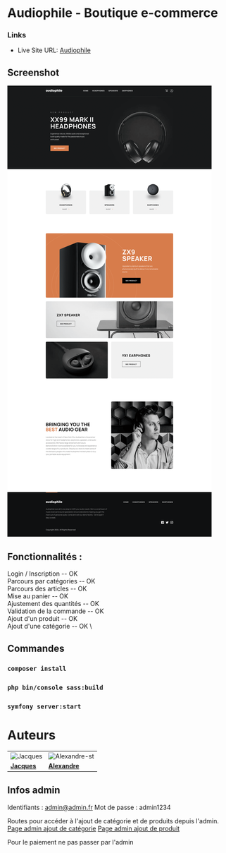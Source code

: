 # Audiophile - Boutique e-commerce

### Links

- Live Site URL: [Audiophile](https://audiophile.bwat.live)

## Screenshot

![](./assets/audiophile.png)

## Fonctionnalités :

Login / Inscription -- OK \
Parcours par catégories -- OK \
Parcours des articles -- OK \
Mise au panier -- OK \
Ajustement des quantités -- OK \
Validation de la commande -- OK \
Ajout d'un produit -- OK \
Ajout d'une catégorie -- OK \

## Commandes

### `composer install` 
### `php bin/console sass:build`
### `symfony server:start`

# Auteurs

|                                                                      |                                                                                |
| -------------------------------------------------------------------- | ------------------------------------------------------------------------------ |
| <img src="https://github.com/JacqueVerc.png" alt="Jacques" width="200"> | <img src="https://github.com/Alexandre-st.png" alt="Alexandre-st" width="200"> |
| [**Jacques**](https://github.com/JacqueVerc)                                | [**Alexandre**](https://github.com/Alexandre-st)                         |

## Infos admin
Identifiants : admin@admin.fr
Mot de passe : admin1234

Routes pour accéder à l'ajout de catégorie et de produits depuis l'admin.
[Page admin ajout de catégorie]([https://audiophile.bwat.live](https://audiophile.bwat.live/admin/add/category))
[Page admin ajout de produit]([https://audiophile.bwat.live](https://audiophile.bwat.live/admin/add/product))

Pour le paiement ne pas passer par l'admin 